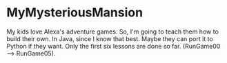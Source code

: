 # MyMysteriousMansion
My kids love Alexa's adventure games. So, I'm going to teach them how to build their own. In Java, since I know that best.
Maybe they can port it to Python if they want.
Only the first six lessons are done so far. (RunGame00 --> RunGame05).
